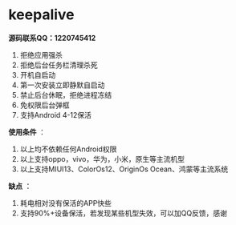 # keepalive
**源码联系QQ：1220745412** 

1. 拒绝应用强杀
2. 拒绝后台任务栏清理杀死
3. 开机自启动
4. 第一次安装立即静默自启动
5. 禁止后台休眠，拒绝进程冻结
6. 免权限后台弹框
7. 支持Android 4-12保活

**使用条件** ：
1. 以上均不依赖任何Android权限
2. 以上支持oppo，vivo，华为，小米，原生等主流机型
3. 以上支持MIUI13、ColorOs12、OriginOs Ocean、鸿蒙等主流系统

**缺点** ：
1. 耗电相对没有保活的APP快些
2. 支持90%+设备保活，若发现某些机型失效，可以加QQ反馈，感谢
